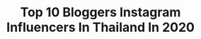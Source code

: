 ---
title: Top 10 Bloggers Instagram Influencers In Thailand In 2020
description: >-
  Find top bloggers Instagram influencers in Thailand in 2020. Most popular hashtags: #thailand #adayinthailand #amazingthailand #reviewthailand.
platform: Instagram
hits: 26
text_top: Identify the top-rated Instagram accounts on inBeat.
text_bottom: Our search engine has 26 Instagram influencers like this in Thailand for you to collaborate.
profiles:
  - username: "banksjourney"
    fullname: >-
      Bank Purint
    bio: >-
      Galaxy NOTE20+ 📷 SONY A7c 💼Work: Photographer&Blogger 🗺Page: Bank's journey 🅱️YOUTUBE: BANK’s JOURNEY 🗞Email: banksjourney1@gmail.com
    location: "Thailand"
    followers: 59382
    engagement: 678
    commentsToLikes: 0.009815
    id: ck8t03apnqorj0j786ck659pg
    verified: false
    hashtags: "#sony, #streetgrammers, #minith, #amazingthailand"
  - username: "widsawaphatiew"
    fullname: >-
      วิ ศ ว ะ พ า เ ที่ ย ว
    bio: >-
      Travel blogger | Lifestyle | Influencer Facebook : วิ ศ ว ะ พ า เ ที่ ย ว YouTube : วิศวะพาเที่ยว Twitter/TikTok : @widsawaphatiew
    location: "Thailand"
    followers: 41764
    engagement: 489
    commentsToLikes: 0.005992
    id: ck0twuez0gs8r0i196byq92qy
    verified: false
    hashtags: "#vscocam, #vsco, #vscothailand, #nanalonetrip"
  - username: "parie_llws"
    fullname: >-
      PARE
    bio: >-
      Hi~ Cabin Crew | Airline Presenter💃🏻✈️ Top 20 MGT2016👑 Model | Blogger | Traveller | Personality coach 📥for work > collaborations & reviews
    location: "Thailand"
    followers: 25295
    engagement: 217
    commentsToLikes: 0.024119
    id: ckapam2wwwncu0i78bu1t0028
    verified: false
    hashtags: "#asianflightattendant, #thaicabincrew, #beach, #bikini"
  - username: "aniqausmanofficial"
    fullname: >-
      Aniqa Usman
    bio: >-
      Subscribe to my YouTube ▶️ 📩Dm for PR/Collabs Photography 📸 | Makeup Artist 💄 | Traveler | Beauty Blogger | Fashion Enthusiast 💫Owner @icreations.pk
    location: "Thailand"
    followers: 25753
    engagement: 90
    commentsToLikes: 0.143382
    id: ck8tdd08u2v620j78a5hylkdl
    verified: false
    hashtags: "#sarahkhan, #lahore, #sajalaly, #fashionblogger"
  - username: "msforeveronvacation"
    fullname: >-
      Patty Pritshayada Piriyametha
    bio: >-
      Wife, Mommy, Travel blogger who lives in Fairytale. 🦄🌈🌬follow my blog on FB page >>>
    location: "Thailand"
    followers: 40922
    engagement: 81
    commentsToLikes: 0.022071
    id: ck0vvg5u4ozr20i19duovc4jd
    verified: false
    hashtags: "#familyvacation, #poolvilla, #luxuryhotels, #luxurydestination"
  - username: "khaimookchin"
    fullname: >-
      Khaimookchin
    bio: >-
      카이묵친 🏹💙 Sierra.🍑 BEAUTY BLOGGER | MODEL For Work: line id ( @khaimookchin )/ DM TikTok: khaimookchin YOUTUBE : Khaimook Chin Twitter: khaimookchin
    location: "Thailand"
    followers: 137687
    engagement: 235
    commentsToLikes: 0.001731
    id: ck5zimt8cg0420i14f4grjqr6
    verified: false
    hashtags: "#helloween, #joker, #arrow"
  - username: "lazycoup"
    fullname: >-
      LAZY COUP : เที่ยวเป็นคู่
    bio: >-
      ✨ Official IG : LAZY COUP ✨ Travel Couple l Nuu&Kim 📍 Bangkok Based l Blogger l Photographer E-mail: lazycoup@gmail.com
    location: "Thailand"
    followers: 7000
    engagement: 577
    commentsToLikes: 0.012669
    id: ck5c2grrax8cg0i11l3x5tcok
    verified: false
    hashtags: "#travelgram, #fujixseriesclubthailand, #picoftheday, #coupletravel"
  - username: "nangpayapluak"
    fullname: >-
      ✨Rainy Nangpaya ✨
    bio: >-
      🎀นางพญาปลวกคือชื่อเพจ🎀 📽🎞Youtuber,Blogger 👑💋 ✨Beauty🌈Lifestyle🚀Travel 👸FaceBook :นางพญาปลวก😆 for work >> add LINE @stylerain
    location: "Thailand"
    followers: 98901
    engagement: 166
    commentsToLikes: 0.004073
    id: ck6tuduzvfrpb0j7132pm2q2t
    verified: false
    hashtags: "#nangpayatravel, #thailand, #girl, #cheesecake"
  - username: "ae_bong"
    fullname: >-
      AeBong
    bio: >-
      🇹🇭BEAUTY🌼INFLUENCER🍑BLOGGER 💜 aebong.com | FB & YT: AeBong Contact >> aebonglife@gmail.com Line ID: ae_bong Manager : K.fah 0916654953
    location: "Thailand"
    followers: 31291
    engagement: 122
    commentsToLikes: 0.007426
    id: ck14i369edet40i19euw2t6b3
    verified: false
    hashtags: "#todaysoutfit, #style, #beautiful, #mylook"
  - username: "shem_arciel"
    fullname: >-
      Shem MD [🇮🇩]
    bio: >-
      Medical Doctor, Digital Entrepreneur, Prestidigitator, Travel & Food Blogger, Musician, Cinephile, LFC Kopites! 📍: Bangkok ⬇️Latest YouTube Video⬇️
    location: "Thailand"
    followers: 79064
    engagement: 114
    commentsToLikes: 0.059473
    id: ck0w1lob8jynv0i19n8hwzo56
    verified: false
    hashtags: "#bangkokeats, #bkkmenu, #sashimilovers, #bangkokfood"
---